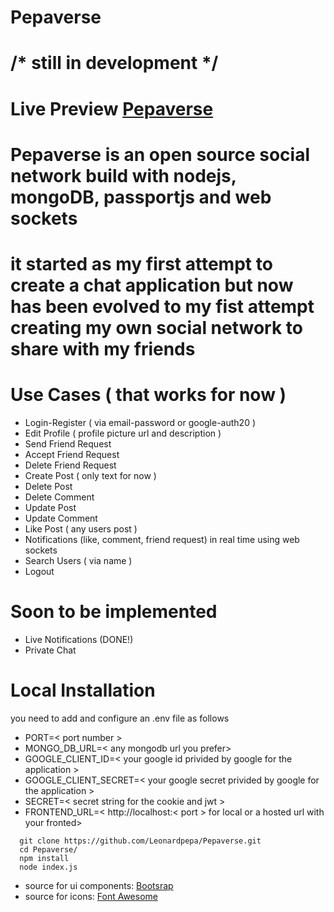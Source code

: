 # Pepaverse 

# /* still in development */
# Live Preview [Pepaverse](https://pepaverse.onrender.com/)

# Pepaverse is an open source social network build with nodejs, mongoDB, passportjs and web sockets

# it started as my first attempt to create a chat application but now has been evolved to my fist attempt creating my own social network to share with my friends

# Use Cases ( that works for now )

* Login-Register ( via email-password or google-auth20 )
* Edit Profile ( profile picture url and description )
* Send Friend Request
* Accept Friend Request
* Delete Friend Request
* Create Post ( only text for now )
* Delete Post
* Delete Comment
* Update Post
* Update Comment
* Like Post ( any users post )
* Notifications (like, comment, friend request) in real time using web sockets
* Search Users ( via name )
* Logout

# Soon to be implemented
* Live Notifications (DONE!)
* Private Chat

# Local Installation

you need to add and configure an .env file as follows
* PORT=< port number >
* MONGO_DB_URL=< any mongodb url you prefer>
* GOOGLE_CLIENT_ID=< your google id privided by google for the application >
* GOOGLE_CLIENT_SECRET=< your google secret privided by google for the application >
* SECRET=< secret string for the cookie and jwt >
* FRONTEND_URL=< http://localhost:< port > for local or a hosted url with your fronted>

```terminal
  git clone https://github.com/Leonardpepa/Pepaverse.git
  cd Pepaverse/
  npm install
  node index.js
```
* source for ui components: [Bootsrap](https://getbootstrap.com/)
* source for icons: [Font Awesome](https://fontawesome.com/)
